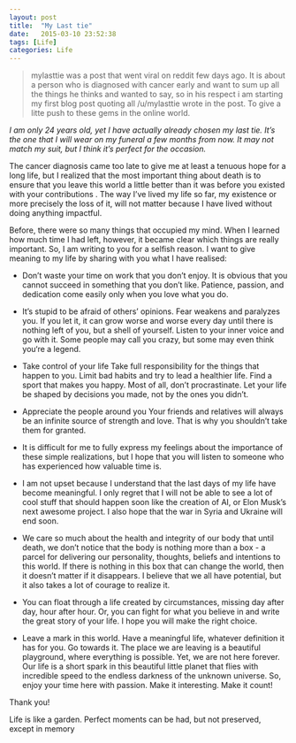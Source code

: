 ```yaml
---
layout: post
title:  "My Last tie"
date:   2015-03-10 23:52:38
tags: [Life]
categories: Life
---
```



>mylasttie was a post that went viral on reddit few days ago. It is about a person who is diagnosed with cancer early and want to sum up all the things he thinks and wanted to say, so in his respect i am starting my first blog post quoting all /u/mylasttie wrote in the post. To give a litte push to these gems in the online world.


*I am only 24 years old, yet I have actually already chosen my last tie. It’s the one that I will wear on my funeral a few months from now. It may not match my suit, but I think it’s perfect for the occasion.*

The cancer diagnosis came too late to give me at least a tenuous hope for a long life, but I realized that the most important thing about death is to ensure that you leave this world a little better than it was before you existed with your contributions . The way I’ve lived my life so far, my existence or more precisely the loss of it, will not matter because I have lived without doing anything impactful.

Before, there were so many things that occupied my mind. When I learned how much time I had left, however, it became clear which things are really important. So, I am writing to you for a selfish reason. I want to give meaning to my life by sharing with you what I have realised:

* Don’t waste your time on work that you don’t enjoy. It is obvious that you cannot succeed in something that you don’t like. Patience, passion, and dedication come easily only when you love what you do.

* It’s stupid to be afraid of others’ opinions. Fear weakens and paralyzes you. If you let it, it can grow worse and worse every day until there is nothing left of you, but a shell of yourself. Listen to your inner voice and go with it. Some people may call you crazy, but some may even think you‘re a legend.

* Take control of your life Take full responsibility for the things that happen to you. Limit bad habits and try to lead a healthier life. Find a sport that makes you happy. Most of all, don’t procrastinate. Let your life be shaped by decisions you made, not by the ones you didn’t.

* Appreciate the people around you Your friends and relatives will always be an infinite source of strength and love. That is why you shouldn’t take them for granted.

* It is difficult for me to fully express my feelings about the importance of these simple realizations, but I hope that you will listen to someone who has experienced how valuable time is.

* I am not  upset because I understand that the last days of my life have become meaningful. I only regret that I will not be able to see a lot of cool stuff that should happen soon like the creation of AI, or Elon Musk’s next awesome project. I also hope that the war in Syria and Ukraine will end soon.

* We care so much about the health and integrity of our body that until death, we don’t notice that the body is nothing more than a box - a parcel for delivering our personality, thoughts, beliefs and intentions to this world. If there is nothing in this box that can change the world, then it doesn’t matter if it disappears. I believe that we all have potential, but it also takes a lot of courage to realize it.

* You can float through a life created by circumstances, missing day after day, hour after hour. Or, you can fight for what you believe in and write the great story of your life. I hope you will make the right choice.

* Leave a mark in this world. Have a meaningful life, whatever definition it has for you. Go towards it. The place we are leaving is a beautiful playground, where everything is possible. Yet, we are not here forever. Our life is a short spark in this beautiful little planet that flies with incredible speed to the endless darkness of the unknown universe. So, enjoy your time here with passion. Make it interesting. Make it count!

Thank you!

Life is like a garden. Perfect moments can be had, but not preserved, except in memory

